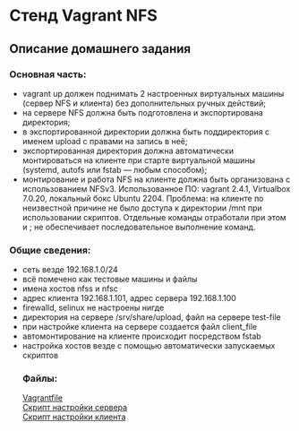 # Стенд Vagrant NFS
## Описание домашнего задания 
### Основная часть: 
- vagrant up должен поднимать 2 настроенных виртуальных машины (сервер NFS и клиента) без дополнительных ручных действий;
- на сервере NFS должна быть подготовлена и экспортирована директория; 
- в экспортированной директории должна быть поддиректория с именем upload с правами на запись в неё; 
- экспортированная директория должна автоматически монтироваться на клиенте при старте виртуальной машины (systemd, autofs или fstab — любым способом);
- монтирование и работа NFS на клиенте должна быть организована с использованием NFSv3.
Использованное ПО: vagrant 2.4.1, Virtualbox 7.0.20, локальный бокс Ubuntu 2204.
Проблема: на клиенте по неизвестной причине не было доступа к директории /mnt при использовании скриптов. Отдельные команды отработали при этом и ; не обеспечивает последовательное выполнение команд.
### Общие сведения:
- сеть везде 192.168.1.0/24
- всё помечено как тестовые машины и файлы
- имена хостов nfss и nfsc
- адрес клиента 192.168.1.101, адрес сервера 192.168.1.100
- firewalld, selinux не настроены нигде
- директория на сервере /srv/share/upload, файл на сервере test-file
-  при настройке клиента на сервере создается файл client_file
- автомонтирование на клиенте происходит посредством fstab
- настройка хостов везде с помощью автоматически запускаемых скриптов 
  ### Файлы:
  [Vagrantfile](https://github.com/Samodelkin111/main-linux/blob/main/NFS/Vagrantfile-NFS)  
  [Скрипт настройки сервера](https://github.com/Samodelkin111/main-linux/blob/main/NFS/nfss.sh)  
  [Скрипт настройки клиента](https://github.com/Samodelkin111/main-linux/blob/main/NFS/nfsс.sh)  
